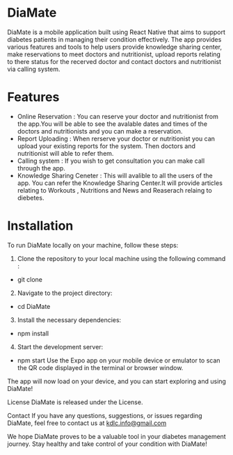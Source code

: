 # DiaMate
DiaMate is a mobile application built using React Native that aims to support diabetes patients in managing their condition effectively. The app provides various features and tools to help users provide knowledge sharing center, make reservations to meet doctors and nutritionist, upload reports relating to there status for the recerved doctor and contact doctors and nutritionist via calling system.

# Features
  * Online Reservation : You can reserve your doctor and nutritionist from the app.You will be able to see the avalable dates and times of the doctors and nutritionists and you can make a reservation.
  * Report Uploading : When rerserve your doctor or nutritionist you can upload your existing reports for the system. Then doctors and nutritionist will able to refer them.
  * Calling system : If you wish to get consultation you can make call through the app.
  * Knowledge Sharing Ceneter : This will avalible to all the users of the app. You can refer the Knowledge Sharing Center.It will provide articles relating to Workouts , Nutritions and News and Reaserach relaing to diebetes. 

# Installation
To run DiaMate locally on your machine, follow these steps:

1. Clone the repository to your local machine using the following command : 
  * git clone
2. Navigate to the project directory:
  * cd DiaMate
3. Install the necessary dependencies:
  * npm install
4. Start the development server:
  * npm start
Use the Expo app on your mobile device or emulator to scan the QR code displayed in the terminal or browser window.

 The app will now load on your device, and you can start exploring and using DiaMate!


License
DiaMate is released under the  License.

Contact
If you have any questions, suggestions, or issues regarding DiaMate, feel free to contact us at kdlc.info@gmail.com

We hope DiaMate proves to be a valuable tool in your diabetes management journey. Stay healthy and take control of your condition with DiaMate!



